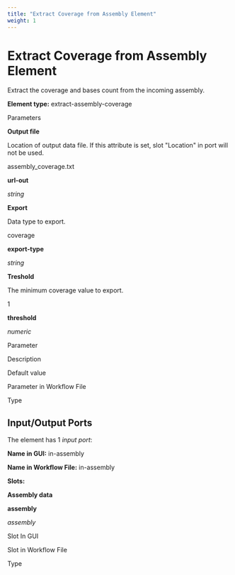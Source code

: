 ```yaml
---
title: "Extract Coverage from Assembly Element"
weight: 1
---
```



# Extract Coverage from Assembly Element

Extract the coverage and bases count from the incoming assembly.

**Element type:** extract-assembly-coverage

 Parameters

**Output file**

Location of output data file. If this attribute is set, slot "Location" in port will not be used.

assembly\_coverage.txt

**url-out**

_string_

**Export**

Data type to export.

coverage

**export-type**

_string_

**Treshold**

The minimum coverage value to export.

1

**threshold**

_numeric_

Parameter

Description

Default value

Parameter in Workflow File

Type

Input/Output Ports
------------------

The element has 1 _input port_:

**Name in GUI:** in-assembly

**Name in Workflow File:** in-assembly

**Slots:**



**Assembly data**

**assembly**

_assembly_

Slot In GUI

Slot in Workflow File

Type
